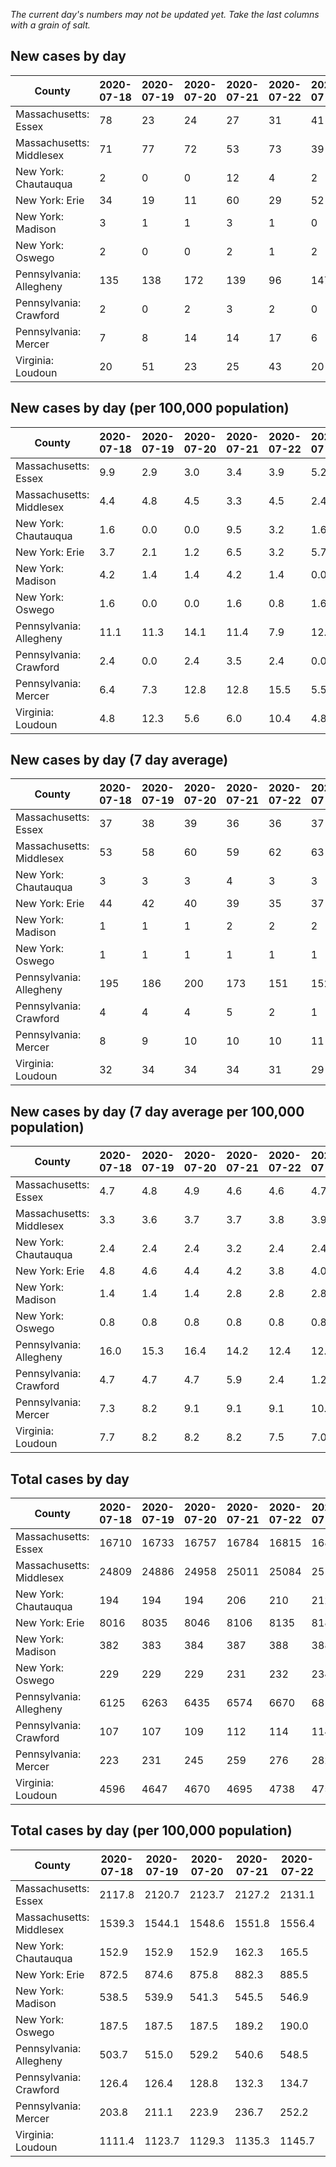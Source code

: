 _The current day's numbers may not be updated yet. Take the last columns with a grain of salt._
## New cases by day

| County | 2020-07-18 | 2020-07-19 | 2020-07-20 | 2020-07-21 | 2020-07-22 | 2020-07-23 | 2020-07-24 |
| --- | --- | --- | --- | --- | --- | --- | --- |
| Massachusetts: Essex | 78 | 23 | 24 | 27 | 31 | 41 | 27 |
| Massachusetts: Middlesex | 71 | 77 | 72 | 53 | 73 | 39 | 67 |
| New York: Chautauqua | 2 | 0 | 0 | 12 | 4 | 2 |  |
| New York: Erie | 34 | 19 | 11 | 60 | 29 | 52 | 47 |
| New York: Madison | 3 | 1 | 1 | 3 | 1 | 0 | 2 |
| New York: Oswego | 2 | 0 | 0 | 2 | 1 | 2 |  |
| Pennsylvania: Allegheny | 135 | 138 | 172 | 139 | 96 | 147 | 198 |
| Pennsylvania: Crawford | 2 | 0 | 2 | 3 | 2 | 0 | 3 |
| Pennsylvania: Mercer | 7 | 8 | 14 | 14 | 17 | 6 | 7 |
| Virginia: Loudoun | 20 | 51 | 23 | 25 | 43 | 20 | 11 |

## New cases by day (per 100,000 population)

| County | 2020-07-18 | 2020-07-19 | 2020-07-20 | 2020-07-21 | 2020-07-22 | 2020-07-23 | 2020-07-24 |
| --- | --- | --- | --- | --- | --- | --- | --- |
| Massachusetts: Essex | 9.9 | 2.9 | 3.0 | 3.4 | 3.9 | 5.2 | 3.4 |
| Massachusetts: Middlesex | 4.4 | 4.8 | 4.5 | 3.3 | 4.5 | 2.4 | 4.2 |
| New York: Chautauqua | 1.6 | 0.0 | 0.0 | 9.5 | 3.2 | 1.6 |  |
| New York: Erie | 3.7 | 2.1 | 1.2 | 6.5 | 3.2 | 5.7 | 5.1 |
| New York: Madison | 4.2 | 1.4 | 1.4 | 4.2 | 1.4 | 0.0 | 2.8 |
| New York: Oswego | 1.6 | 0.0 | 0.0 | 1.6 | 0.8 | 1.6 |  |
| Pennsylvania: Allegheny | 11.1 | 11.3 | 14.1 | 11.4 | 7.9 | 12.1 | 16.3 |
| Pennsylvania: Crawford | 2.4 | 0.0 | 2.4 | 3.5 | 2.4 | 0.0 | 3.5 |
| Pennsylvania: Mercer | 6.4 | 7.3 | 12.8 | 12.8 | 15.5 | 5.5 | 6.4 |
| Virginia: Loudoun | 4.8 | 12.3 | 5.6 | 6.0 | 10.4 | 4.8 | 2.7 |

## New cases by day (7 day average)

| County | 2020-07-18 | 2020-07-19 | 2020-07-20 | 2020-07-21 | 2020-07-22 | 2020-07-23 | 2020-07-24 |
| --- | --- | --- | --- | --- | --- | --- | --- |
| Massachusetts: Essex | 37 | 38 | 39 | 36 | 36 | 37 | 36 |
| Massachusetts: Middlesex | 53 | 58 | 60 | 59 | 62 | 63 | 65 |
| New York: Chautauqua | 3 | 3 | 3 | 4 | 3 | 3 |  |
| New York: Erie | 44 | 42 | 40 | 39 | 35 | 37 | 36 |
| New York: Madison | 1 | 1 | 1 | 2 | 2 | 2 | 2 |
| New York: Oswego | 1 | 1 | 1 | 1 | 1 | 1 |  |
| Pennsylvania: Allegheny | 195 | 186 | 200 | 173 | 151 | 152 | 146 |
| Pennsylvania: Crawford | 4 | 4 | 4 | 5 | 2 | 1 | 2 |
| Pennsylvania: Mercer | 8 | 9 | 10 | 10 | 10 | 11 | 10 |
| Virginia: Loudoun | 32 | 34 | 34 | 34 | 31 | 29 | 28 |

## New cases by day (7 day average per 100,000 population)

| County | 2020-07-18 | 2020-07-19 | 2020-07-20 | 2020-07-21 | 2020-07-22 | 2020-07-23 | 2020-07-24 |
| --- | --- | --- | --- | --- | --- | --- | --- |
| Massachusetts: Essex | 4.7 | 4.8 | 4.9 | 4.6 | 4.6 | 4.7 | 4.6 |
| Massachusetts: Middlesex | 3.3 | 3.6 | 3.7 | 3.7 | 3.8 | 3.9 | 4.0 |
| New York: Chautauqua | 2.4 | 2.4 | 2.4 | 3.2 | 2.4 | 2.4 |  |
| New York: Erie | 4.8 | 4.6 | 4.4 | 4.2 | 3.8 | 4.0 | 3.9 |
| New York: Madison | 1.4 | 1.4 | 1.4 | 2.8 | 2.8 | 2.8 | 2.8 |
| New York: Oswego | 0.8 | 0.8 | 0.8 | 0.8 | 0.8 | 0.8 |  |
| Pennsylvania: Allegheny | 16.0 | 15.3 | 16.4 | 14.2 | 12.4 | 12.5 | 12.0 |
| Pennsylvania: Crawford | 4.7 | 4.7 | 4.7 | 5.9 | 2.4 | 1.2 | 2.4 |
| Pennsylvania: Mercer | 7.3 | 8.2 | 9.1 | 9.1 | 9.1 | 10.1 | 9.1 |
| Virginia: Loudoun | 7.7 | 8.2 | 8.2 | 8.2 | 7.5 | 7.0 | 6.8 |

## Total cases by day

| County | 2020-07-18 | 2020-07-19 | 2020-07-20 | 2020-07-21 | 2020-07-22 | 2020-07-23 | 2020-07-24 |
| --- | --- | --- | --- | --- | --- | --- | --- |
| Massachusetts: Essex | 16710 | 16733 | 16757 | 16784 | 16815 | 16856 | 16883 |
| Massachusetts: Middlesex | 24809 | 24886 | 24958 | 25011 | 25084 | 25123 | 25190 |
| New York: Chautauqua | 194 | 194 | 194 | 206 | 210 | 212 |  |
| New York: Erie | 8016 | 8035 | 8046 | 8106 | 8135 | 8187 | 8234 |
| New York: Madison | 382 | 383 | 384 | 387 | 388 | 388 | 390 |
| New York: Oswego | 229 | 229 | 229 | 231 | 232 | 234 |  |
| Pennsylvania: Allegheny | 6125 | 6263 | 6435 | 6574 | 6670 | 6817 | 7015 |
| Pennsylvania: Crawford | 107 | 107 | 109 | 112 | 114 | 114 | 117 |
| Pennsylvania: Mercer | 223 | 231 | 245 | 259 | 276 | 282 | 289 |
| Virginia: Loudoun | 4596 | 4647 | 4670 | 4695 | 4738 | 4758 | 4769 |

## Total cases by day (per 100,000 population)

| County | 2020-07-18 | 2020-07-19 | 2020-07-20 | 2020-07-21 | 2020-07-22 | 2020-07-23 | 2020-07-24 |
| --- | --- | --- | --- | --- | --- | --- | --- |
| Massachusetts: Essex | 2117.8 | 2120.7 | 2123.7 | 2127.2 | 2131.1 | 2136.3 | 2139.7 |
| Massachusetts: Middlesex | 1539.3 | 1544.1 | 1548.6 | 1551.8 | 1556.4 | 1558.8 | 1562.9 |
| New York: Chautauqua | 152.9 | 152.9 | 152.9 | 162.3 | 165.5 | 167.1 |  |
| New York: Erie | 872.5 | 874.6 | 875.8 | 882.3 | 885.5 | 891.1 | 896.3 |
| New York: Madison | 538.5 | 539.9 | 541.3 | 545.5 | 546.9 | 546.9 | 549.8 |
| New York: Oswego | 187.5 | 187.5 | 187.5 | 189.2 | 190.0 | 191.6 |  |
| Pennsylvania: Allegheny | 503.7 | 515.0 | 529.2 | 540.6 | 548.5 | 560.6 | 576.9 |
| Pennsylvania: Crawford | 126.4 | 126.4 | 128.8 | 132.3 | 134.7 | 134.7 | 138.3 |
| Pennsylvania: Mercer | 203.8 | 211.1 | 223.9 | 236.7 | 252.2 | 257.7 | 264.1 |
| Virginia: Loudoun | 1111.4 | 1123.7 | 1129.3 | 1135.3 | 1145.7 | 1150.6 | 1153.2 |
